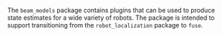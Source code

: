 The `beam_models` package contains plugins that can be used to produce state estimates for a wide variety of robots. The package is intended to support transitioning from the `robot_localization` package to `fuse`.
